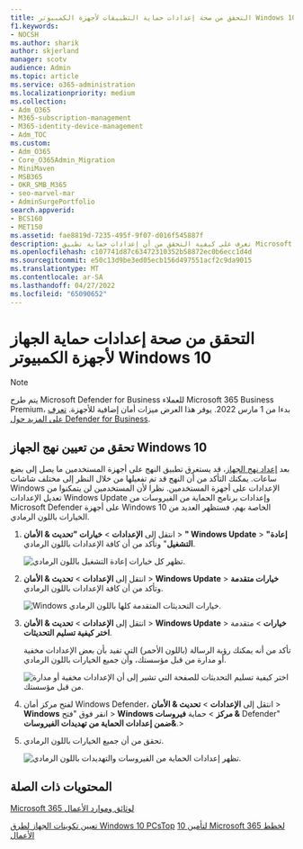 ```yaml
---
title: التحقق من صحة إعدادات حماية التطبيقات لأجهزة الكمبيوتر Windows 10
f1.keywords:
- NOCSH
ms.author: sharik
author: skjerland
manager: scotv
audience: Admin
ms.topic: article
ms.service: o365-administration
ms.localizationpriority: medium
ms.collection:
- Adm_O365
- M365-subscription-management
- M365-identity-device-management
- Adm_TOC
ms.custom:
- Adm_O365
- Core_O365Admin_Migration
- MiniMaven
- MSB365
- OKR_SMB_M365
- seo-marvel-mar
- AdminSurgePortfolio
search.appverid:
- BCS160
- MET150
ms.assetid: fae8819d-7235-495f-9f07-d016f545887f
description: تعرف على كيفية التحقق من أن إعدادات حماية تطبيق Microsoft 365 للأعمال قد تم تفعيلها على أجهزة Windows 10 للمستخدمين.
ms.openlocfilehash: c107741d87c63472310352b58872ec0b6ecc1d4d
ms.sourcegitcommit: e50c13d9be3ed05ecb156d497551acf2c9da9015
ms.translationtype: MT
ms.contentlocale: ar-SA
ms.lasthandoff: 04/27/2022
ms.locfileid: "65090652"
---
```

# <a name="validate-device-protection-settings-for-windows-10-pcs"></a>التحقق من صحة إعدادات حماية الجهاز لأجهزة الكمبيوتر Windows 10

> [!NOTE]
> يتم طرح Microsoft Defender for Business للعملاء Microsoft 365 Business Premium، بدءا من 1 مارس 2022. يوفر هذا العرض ميزات أمان إضافية للأجهزة. [تعرف على المزيد حول Defender for Business](../../security/defender-business/mdb-overview.md).

## <a name="verify-that-windows-10-device-policies-are-set"></a>تحقق من تعيين نهج الجهاز Windows 10

بعد [إعداد نهج الجهاز](../../business-premium/m365bp-protection-settings-for-windows-10-pcs.md)، قد يستغرق تطبيق النهج على أجهزة المستخدمين ما يصل إلى بضع ساعات. يمكنك التأكد من أن النهج قد تم تفعيلها من خلال النظر إلى مختلف شاشات Windows الإعدادات على أجهزة المستخدمين. نظرا لأن المستخدمين لن يتمكنوا من تعديل الإعدادات Windows Update وإعدادات برنامج الحماية من الفيروسات من Microsoft Defender على أجهزة Windows 10 الخاصة بهم، فستظهر العديد من الخيارات باللون الرمادي.
  
1. انتقل إلى **الإعدادات** \> **خيارات "تحديث &amp; الأمان** \> **" Windows Update** \> **"إعادة التشغيل**" وتأكد من أن كافة الإعدادات باللون الرمادي.

    ![تظهر كل خيارات إعادة التشغيل باللون الرمادي.](../../media/31308da9-18b0-47c5-bbf6-d5fa6747c376.png)
  
2. انتقل إلى **الإعدادات** \> **تحديث &amp; الأمان** \> **Windows Update** \> **خيارات متقدمة** وتأكد من أن كافة الإعدادات باللون الرمادي.

    ![Windows خيارات التحديثات المتقدمة كلها باللون الرمادي.](../../media/049cf281-d503-4be9-898b-c0a3286c7fc2.png)
  
3. انتقل إلى **الإعدادات** \> **تحديث &amp; الأمان** \> **Windows Update** \> **خيارات** \> متقدمة **اختر كيفية تسليم التحديثات**.

    تأكد من أنه يمكنك رؤية الرسالة (باللون الأحمر) التي تفيد بأن بعض الإعدادات مخفية أو مدارة من قبل مؤسستك، وأن جميع الخيارات باللون الرمادي.

    ![اختر كيفية تسليم التحديثات للصفحة التي تشير إلى أن الإعدادات مخفية أو مدارة من قبل مؤسستك.](../../media/6b3e37c5-da41-4afd-9983-b4f406216b59.png)
  
4. لفتح مركز أمان Windows Defender، انتقل إلى **الإعدادات** \> **تحديث &amp; الأمان** \> **Windows** انقر فوق "فتح \> **Windows مركز** \> حماية **فيروسات &amp;** Defender" **ضمن إعدادات الحماية من تهديدات الفيروسات&amp;**.\>

5. تحقق من أن جميع الخيارات باللون الرمادي.

    ![تظهر إعدادات الحماية من الفيروسات والتهديدات باللون الرمادي.](../../media/9ca68d40-a5d9-49d7-92a4-c581688b5926.png)
  
## <a name="related-content"></a>المحتويات ذات الصلة

[Microsoft 365 لوثائق وموارد الأعمال](/admin)

[تعيين تكوينات الجهاز لطرق Windows 10 PCsTop](../../business-premium/m365bp-protection-settings-for-windows-10-devices.md)
 [10 لتأمين Microsoft 365 لخطط الأعمال](../../admin/security-and-compliance/secure-your-business-data.md)
